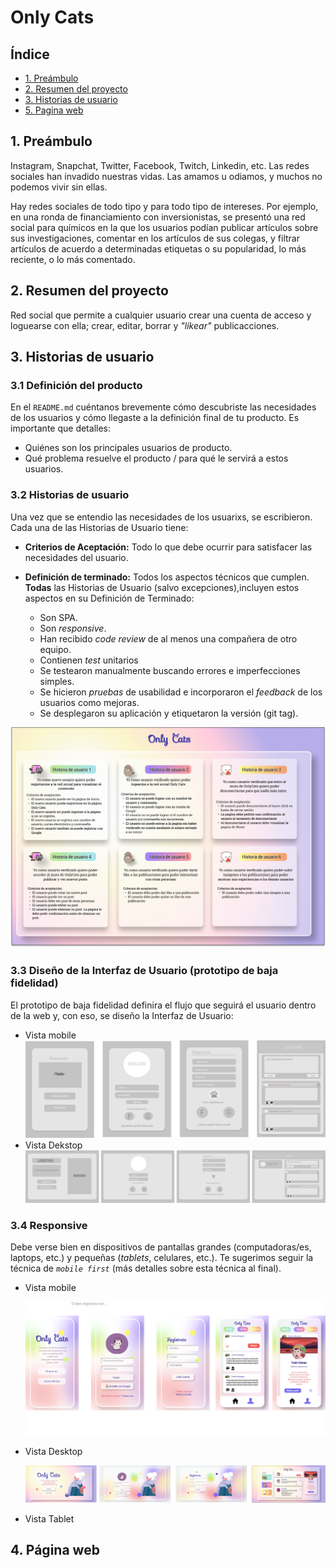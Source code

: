 # Only Cats

## Índice

* [1. Preámbulo](#1-preámbulo)
* [2. Resumen del proyecto](#2-resumen-del-proyecto)
* [3. Historias de usuario](#4-historia-de-usurio)
* [5. Pagina web](#5-pagina-web)

## 1. Preámbulo

Instagram, Snapchat, Twitter, Facebook, Twitch, Linkedin, etc. Las redes
sociales han invadido nuestras vidas. Las amamos u odiamos, y muchos no podemos
vivir sin ellas.

Hay redes sociales de todo tipo y para todo tipo de intereses. Por ejemplo,
en una ronda de financiamiento con inversionistas, se presentó una red social
para químicos en la que los usuarios podían publicar artículos sobre sus
investigaciones, comentar en los artículos de sus colegas, y filtrar artículos
de acuerdo a determinadas etiquetas o su popularidad, lo más reciente, o lo
más comentado.

## 2. Resumen del proyecto
Red social que permite a cualquier usuario crear una cuenta de
acceso y loguearse con ella; crear, editar, borrar y _"likear"_ publicacciones.
## 3. Historias de usuario

### 3.1 Definición del producto

En el `README.md` cuéntanos brevemente cómo descubriste las necesidades de los
usuarios y cómo llegaste a la definición final de tu producto. Es importante
que detalles:

* Quiénes son los principales usuarios de producto.
* Qué problema resuelve el producto / para qué le servirá a estos usuarios.

### 3.2 Historias de usuario

Una vez que se entendio las necesidades de los usuarixs, se escribieron. Cada
una de las Historias de Usuario tiene:

* **Criterios de Aceptación:** Todo lo que debe ocurrir para satisfacer las
  necesidades del usuario.

* **Definición de terminado:** Todos los aspectos técnicos que cumplen. **Todas** las Historias de Usuario (salvo excepciones),incluyen estos aspectos en su Definición de Terminado:
  - Son SPA.
  - Son _responsive_.
  - Han recibido _code review_ de al menos una compañera de otro equipo.
  - Contienen _test_ unitarios
  - Se testearon manualmente buscando errores e imperfecciones simples.
  - Se hicieron _pruebas_ de usabilidad e incorporaron el _feedback_ de los
    usuarios como mejoras.
  - Se desplegaron su aplicación y etiquetaron la versión (git tag).

![Historias de usuario](./src/img/historiasUsuario.png)

### 3.3 Diseño de la Interfaz de Usuario (prototipo de baja fidelidad)

El prototipo de baja fidelidad definira el flujo que seguirá el usuario dentro de la web y, con eso, se diseño la Interfaz de Usuario:

* Vista mobile
![Prototipo de baja fidelidad movil](./src/img/bajafidelidadMovil.png)
* Vista Dekstop
![Prototipo de baja fidelidad dekstop](./src/img/bajafidelidadDekstop.png)
### 3.4 Responsive

Debe verse bien en dispositivos de pantallas grandes
(computadoras/es, laptops, etc.) y pequeñas (_tablets_, celulares, etc.). Te
sugerimos seguir la técnica de _`mobile first`_ (más detalles sobre esta técnica
al final).

* Vista mobile

    ![mobile](./src/img/altafidelidadMovil.png)

* Vista Desktop

    ![desktop](./src/img/altafidelidadDekstop.png)

* Vista Tablet

## 4. Página web
